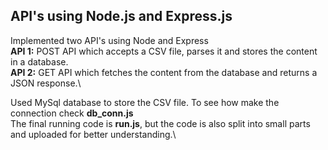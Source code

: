 ## API's using Node.js and Express.js  
Implemented two API's using Node and Express\
**API 1:** POST API which accepts a CSV file, parses it and stores the content in a database.\
**API 2:** GET API which fetches the content from the database and returns a JSON response.\  


Used MySql database to store the CSV file. To see how make the connection check **db_conn.js**\
The final running code is **run.js**, but the code is also split into small parts and uploaded for better understanding.\

 
